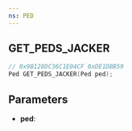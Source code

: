 ```yaml
---
ns: PED
---
```

## GET_PEDS_JACKER

```c
// 0x9B128DC36C1E04CF 0xDE1DBB59
Ped GET_PEDS_JACKER(Ped ped);
```

## Parameters
* **ped**:
